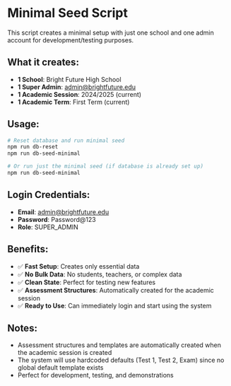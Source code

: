 # Minimal Seed Script

This script creates a minimal setup with just one school and one admin account for development/testing purposes.

## What it creates:

- **1 School**: Bright Future High School
- **1 Super Admin**: admin@brightfuture.edu
- **1 Academic Session**: 2024/2025 (current)
- **1 Academic Term**: First Term (current)

## Usage:

```bash
# Reset database and run minimal seed
npm run db-reset
npm run db-seed-minimal

# Or run just the minimal seed (if database is already set up)
npm run db-seed-minimal
```

## Login Credentials:

- **Email**: admin@brightfuture.edu
- **Password**: Password@123
- **Role**: SUPER_ADMIN

## Benefits:

- ✅ **Fast Setup**: Creates only essential data
- ✅ **No Bulk Data**: No students, teachers, or complex data
- ✅ **Clean State**: Perfect for testing new features
- ✅ **Assessment Structures**: Automatically created for the academic session
- ✅ **Ready to Use**: Can immediately login and start using the system

## Notes:

- Assessment structures and templates are automatically created when the academic session is created
- The system will use hardcoded defaults (Test 1, Test 2, Exam) since no global default template exists
- Perfect for development, testing, and demonstrations
